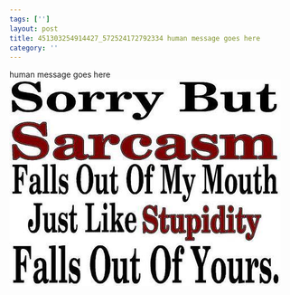 ```yaml
---
tags: ['']
layout: post
title: 451303254914427_572524172792334 human message goes here
category: ''
---
```

human message goes here
![451303254914427_572524172792334](/uploads/2013-5-27-451303254914427_572524172792334-human-message-goes-here.jpg)
